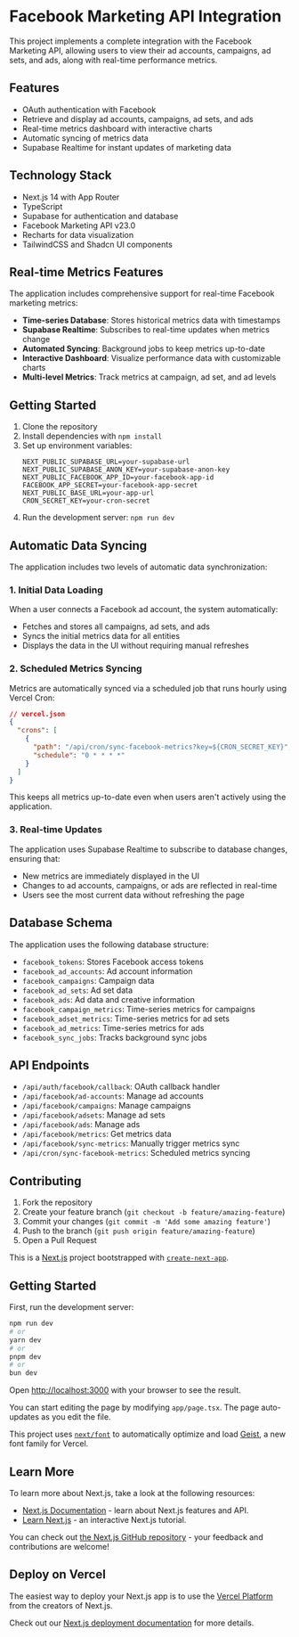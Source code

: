 # Facebook Marketing API Integration

This project implements a complete integration with the Facebook Marketing API, allowing users to view their ad accounts, campaigns, ad sets, and ads, along with real-time performance metrics.

## Features

- OAuth authentication with Facebook
- Retrieve and display ad accounts, campaigns, ad sets, and ads
- Real-time metrics dashboard with interactive charts
- Automatic syncing of metrics data
- Supabase Realtime for instant updates of marketing data

## Technology Stack

- Next.js 14 with App Router
- TypeScript
- Supabase for authentication and database
- Facebook Marketing API v23.0
- Recharts for data visualization
- TailwindCSS and Shadcn UI components

## Real-time Metrics Features

The application includes comprehensive support for real-time Facebook marketing metrics:

- **Time-series Database**: Stores historical metrics data with timestamps
- **Supabase Realtime**: Subscribes to real-time updates when metrics change
- **Automated Syncing**: Background jobs to keep metrics up-to-date
- **Interactive Dashboard**: Visualize performance data with customizable charts
- **Multi-level Metrics**: Track metrics at campaign, ad set, and ad levels

## Getting Started

1. Clone the repository
2. Install dependencies with `npm install`
3. Set up environment variables:
   ```
   NEXT_PUBLIC_SUPABASE_URL=your-supabase-url
   NEXT_PUBLIC_SUPABASE_ANON_KEY=your-supabase-anon-key
   NEXT_PUBLIC_FACEBOOK_APP_ID=your-facebook-app-id
   FACEBOOK_APP_SECRET=your-facebook-app-secret
   NEXT_PUBLIC_BASE_URL=your-app-url
   CRON_SECRET_KEY=your-cron-secret
   ```
4. Run the development server: `npm run dev`

## Automatic Data Syncing

The application includes two levels of automatic data synchronization:

### 1. Initial Data Loading

When a user connects a Facebook ad account, the system automatically:
- Fetches and stores all campaigns, ad sets, and ads
- Syncs the initial metrics data for all entities
- Displays the data in the UI without requiring manual refreshes

### 2. Scheduled Metrics Syncing

Metrics are automatically synced via a scheduled job that runs hourly using Vercel Cron:

```json
// vercel.json
{
  "crons": [
    {
      "path": "/api/cron/sync-facebook-metrics?key=${CRON_SECRET_KEY}",
      "schedule": "0 * * * *"
    }
  ]
}
```

This keeps all metrics up-to-date even when users aren't actively using the application.

### 3. Real-time Updates

The application uses Supabase Realtime to subscribe to database changes, ensuring that:
- New metrics are immediately displayed in the UI
- Changes to ad accounts, campaigns, or ads are reflected in real-time
- Users see the most current data without refreshing the page

## Database Schema

The application uses the following database structure:

- `facebook_tokens`: Stores Facebook access tokens
- `facebook_ad_accounts`: Ad account information
- `facebook_campaigns`: Campaign data
- `facebook_ad_sets`: Ad set data
- `facebook_ads`: Ad data and creative information
- `facebook_campaign_metrics`: Time-series metrics for campaigns
- `facebook_adset_metrics`: Time-series metrics for ad sets
- `facebook_ad_metrics`: Time-series metrics for ads
- `facebook_sync_jobs`: Tracks background sync jobs

## API Endpoints

- `/api/auth/facebook/callback`: OAuth callback handler
- `/api/facebook/ad-accounts`: Manage ad accounts
- `/api/facebook/campaigns`: Manage campaigns
- `/api/facebook/adsets`: Manage ad sets
- `/api/facebook/ads`: Manage ads
- `/api/facebook/metrics`: Get metrics data
- `/api/facebook/sync-metrics`: Manually trigger metrics sync
- `/api/cron/sync-facebook-metrics`: Scheduled metrics syncing

## Contributing

1. Fork the repository
2. Create your feature branch (`git checkout -b feature/amazing-feature`)
3. Commit your changes (`git commit -m 'Add some amazing feature'`)
4. Push to the branch (`git push origin feature/amazing-feature`)
5. Open a Pull Request

This is a [Next.js](https://nextjs.org) project bootstrapped with [`create-next-app`](https://nextjs.org/docs/app/api-reference/cli/create-next-app).

## Getting Started

First, run the development server:

```bash
npm run dev
# or
yarn dev
# or
pnpm dev
# or
bun dev
```

Open [http://localhost:3000](http://localhost:3000) with your browser to see the result.

You can start editing the page by modifying `app/page.tsx`. The page auto-updates as you edit the file.

This project uses [`next/font`](https://nextjs.org/docs/app/building-your-application/optimizing/fonts) to automatically optimize and load [Geist](https://vercel.com/font), a new font family for Vercel.

## Learn More

To learn more about Next.js, take a look at the following resources:

- [Next.js Documentation](https://nextjs.org/docs) - learn about Next.js features and API.
- [Learn Next.js](https://nextjs.org/learn) - an interactive Next.js tutorial.

You can check out [the Next.js GitHub repository](https://github.com/vercel/next.js) - your feedback and contributions are welcome!

## Deploy on Vercel

The easiest way to deploy your Next.js app is to use the [Vercel Platform](https://vercel.com/new?utm_medium=default-template&filter=next.js&utm_source=create-next-app&utm_campaign=create-next-app-readme) from the creators of Next.js.

Check out our [Next.js deployment documentation](https://nextjs.org/docs/app/building-your-application/deploying) for more details.
